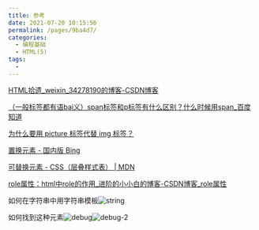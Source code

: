 ```yaml
---
title: 参考
date: 2021-07-20 10:15:56
permalink: /pages/9ba4d7/
categories:
  - 编程基础
  - HTML(5)
tags:
  - 
---
```


 [HTML拾遗_weixin_34278190的博客-CSDN博客](https://blog.csdn.net/weixin_34278190/article/details/88881048) 

 [（一般标签都有语bai义）span标签和p标签有什么区别？什么时候用span_百度知道](https://zhidao.baidu.com/question/517006655.html) 

 [为什么要用 picture 标签代替 img 标签？](https://mp.weixin.qq.com/s/p8ntwOVYZhmWU9C7nVPTTg) 

 [置换元素 - 国内版 Bing](https://cn.bing.com/search?q=%E7%BD%AE%E6%8D%A2%E5%85%83%E7%B4%A0&qs=n&form=QBRE&sp=-1&pq=%E7%BD%AE%E6%8D%A2%E5%85%83%E7%B4%A0&sc=1-4&sk=&cvid=88E508F407404173BF0C8BE4CFDF5FFD) 

 [可替换元素 - CSS（层叠样式表） | MDN](https://developer.mozilla.org/zh-CN/docs/Web/CSS/Replaced_element) 

 [role属性：html中role的作用_进阶的小小白的博客-CSDN博客_role属性](https://blog.csdn.net/m0_37482190/article/details/103534957) 





如何在字符串中用字符串模板![string](/Users/liyang/项目/011-我的博文/image-store/blog/basic/html/string.png)



如何找到这种元素![debug](/Users/liyang/项目/011-我的博文/image-store/blog/basic/html/debug.png)![debug-2](/Users/liyang/项目/011-我的博文/image-store/blog/basic/html/debug-2.png)

